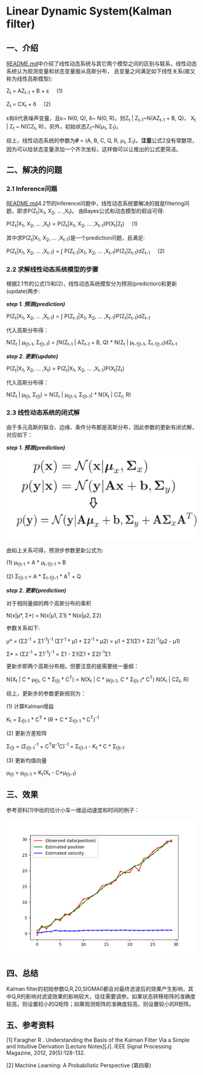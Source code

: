 # Linear Dynamic System(Kalman filter)
## 一、介绍
[README.md](../README.md)中介绍了线性动态系统与其它两个模型之间的区别与联系，线性动态系统认为观测变量和状态变量服从高斯分布，
且变量之间满足如下线性关系(故又称为线性高斯模型):

Z<sub>t</sub> = AZ<sub>t-1</sub> + B + ε &nbsp;&nbsp;&nbsp;&nbsp;(1)

Z<sub>t</sub> = CX<sub>t</sub> + δ  &nbsp;&nbsp;&nbsp;&nbsp;(2)

ε和δ代表噪声变量，且ε~ N(0, Q), δ~ N(0, R)。则Z<sub>t</sub> | Z<sub>t-1</sub>~N(AZ<sub>t-1</sub> + B, Q)，
X<sub>t</sub> | Z<sub>t</sub> ~ N(CZ<sub>t</sub>, R)，另外，初始状态Z<sub>1</sub>~N(μ<sub>1</sub>, Σ<sub>1</sub>)。

综上，线性动态系统的参数为***θ*** = (A, B, C, Q, R, μ<sub>1</sub>, Σ<sub>1</sub>)。**注意**公式2没有常数项，
因为可以给状态变量添加一个齐次坐标，这样做可以让推出的公式更简洁。

## 二、解决的问题
### 2.1 Inference问题
[README.md](../README.md)4.2节的Inference问题中，线性动态系统要解决的就是filtering问题，即求P(Z<sub>t</sub>|X<sub>1</sub>, X<sub>2</sub>, ... ,X<sub>t</sub>)。
由Bayes公式和动态模型的假设可得:

P(Z<sub>t</sub>|X<sub>1</sub>, X<sub>2</sub>, ... ,X<sub>t</sub>) ∝ P(Z<sub>t</sub>|X<sub>1</sub>, X<sub>2</sub>, ... ,X<sub>t-1</sub>)P(X<sub>t</sub>|Z<sub>t</sub>) &nbsp;&nbsp;&nbsp;&nbsp;(1)

其中求P(Z<sub>t</sub>|X<sub>1</sub>, X<sub>2</sub>, ... ,X<sub>t-1</sub>)是一个prediction问题，且满足:

P(Z<sub>t</sub>|X<sub>1</sub>, X<sub>2</sub>, ... ,X<sub>t-1</sub>) = ∫ P(Z<sub>t-1</sub>|X<sub>1</sub>, X<sub>2</sub>, ... ,X<sub>t-1</sub>)P(Z<sub>t</sub>|Z<sub>t-1</sub>)dZ<sub>t-1</sub> &nbsp;&nbsp;&nbsp;&nbsp;(2)

### 2.2 求解线性动态系统模型的步骤

根据2.1节的公式(1)和(2)，线性动态系统模型分为预测(prediction)和更新(update)两步:

***step 1. 预测(prediction)***

P(Z<sub>t</sub>|X<sub>1</sub>, X<sub>2</sub>, ... ,X<sub>t-1</sub>) = ∫ P(Z<sub>t-1</sub>|X<sub>1</sub>, X<sub>2</sub>, ... ,X<sub>t-1</sub>)P(Z<sub>t</sub>|Z<sub>t-1</sub>)dZ<sub>t-1</sub> 

代入高斯分布得：

N(Z<sub>t</sub> | μ<sub>t|t-1</sub>, Σ<sub>t|t-1</sub>) = ∫N(Z<sub>t-1</sub> | AZ<sub>t-1</sub> + B, Q) * 
N(Z<sub>t</sub> | μ<sub>t-1|t-1</sub>, Σ<sub>t-1|t-1</sub>)dZ<sub>t-1</sub> 


***step 2. 更新(update)***

P(Z<sub>t</sub>|X<sub>1</sub>, X<sub>2</sub>, ... ,X<sub>t</sub>) ∝ P(Z<sub>t</sub>|X<sub>1</sub>, X<sub>2</sub>, ... ,X<sub>t-1</sub>)P(X<sub>t</sub>|Z<sub>t</sub>) 

代入高斯分布得：

N(Z<sub>t</sub> | μ<sub>t|t</sub>, Σ<sub>t|t</sub>) ∝ N(Z<sub>t</sub> | μ<sub>t|t-1</sub>, Σ<sub>t|t-1</sub>) * 
N(X<sub>t</sub> | CZ<sub>t</sub>, R) 

### 2.3 线性动态系统的闭式解

由于多元高斯的联合、边缘、条件分布都是高斯分布，因此参数的更新有闭式解，对应如下：

***step 1. 预测(prediction)***

![prediction step](../resources/linear_dynamic_system/kalman_filter_prediction_step.jpg)

由如上关系可得，预测步参数更新公式为:

(1) μ<sub>t|t-1</sub> = A * μ<sub>t-1|t-1</sub> + B

(2) Σ<sub>t|t-1</sub> = A * Σ<sub>t-1|t-1</sub> * A<sup>T</sup> + Q

***step 2. 更新(prediction)***

对于相同量纲的两个高斯分布的乘积

N(x|μ*, Σ*) = N(x|μ1, Σ1) * N(x|μ2, Σ2)

参数关系如下:

μ* =  (Σ2<sup>-1</sup> + Σ1<sup>-1</sup>)<sup>-1</sup>
</sup>(Σ1<sup>-1</sup> * μ1 + Σ2<sup>-1</sup> * μ2) = μ1 + Σ1(Σ1 + Σ2)<sup>-1</sup>(μ2 - μ1)

Σ* =  (Σ2<sup>-1</sup> + Σ1<sup>-1</sup>)<sup>-1</sup> = Σ1 - Σ1(Σ1 + Σ2)<sup>-1</sup>Σ1

更新步即两个高斯分布相，但要注意的是需要统一量纲：

N(X<sub>t</sub> | C * μ<sub>t|t</sub>, C * Σ<sub>t|t</sub> * C<sup>T</sup>) ∝ N(X<sub>t</sub> | C * μ<sub>t|t-1</sub>,  C * Σ<sub>t|t-1</sub>* C<sup>T</sup>) 
N(X<sub>t</sub> | CZ<sub>t</sub>, R) 

综上，更新步的参数更新规则为：


(1) 计算Kalman增益
 
K<sub>t</sub> = Σ<sub>t|t-1</sub> * C<sup>T</sup> * (R + C * Σ<sub>t|t-1</sub> * C<sup>T</sup>)<sup>-1</sup>

(2) 更新方差矩阵

Σ<sub>t|t</sub> = (Σ<sub>t|t-1</sub><sup>-1</sup> + C<sup>T</sup>R<sup>-1</sup>C)<sup>-1</sup> = Σ<sub>t|t-1</sub> - K<sub>t</sub> * C * Σ<sub>t|t-1</sub>

(3) 更新均值向量

μ<sub>t|t</sub> = μ<sub>t|t-1</sub> + K<sub>t</sub>(X<sub>t</sub> - C*μ<sub>t|t-1</sub>)
 

## 三、效果
参考资料[1]中给的估计小车一维运动速度和时间的例子：

![kalman filter](../results/linear_dynamic_system/kalman_filter.png)

## 四、总结
Kalman filter的初始参数Q,R,Z0,SIGMA0都会对最终滤波后的效果产生影响，其中Q,R的影响对滤波效果的影响较大，往往需要调参。如果状态转移矩阵的准确度较高，则设置较小的Q矩阵；如果观测矩阵的准确度较高，则设置较小的R矩阵。

## 五、参考资料
[1] Faragher R . Understanding the Basis of the Kalman Filter Via a Simple and Intuitive Derivation [Lecture Notes][J]. IEEE Signal Processing Magazine, 2012, 29(5):128-132.

[2] Machine Learning: A Probabilistic Perspective (第四章)


